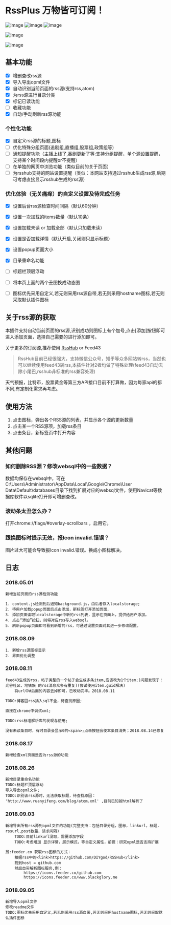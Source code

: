 # RssPlus 万物皆可订阅！

![image](http://ww1.sinaimg.cn/large/0071ouepgy1fucs4f190sj30820enq34.jpg)
![image](http://ww1.sinaimg.cn/large/0071ouepgy1fucs5lqyb7j30820hbq3a.jpg)
![image](http://oyozv8xwp.bkt.clouddn.com/18-9-5/68508489.jpg)

![image](http://oyozv8xwp.bkt.clouddn.com/18-9-5/39593228.jpg)

![image](http://oyozv8xwp.bkt.clouddn.com/18-9-5/67230309.jpg)
## 基本功能

- [x] 增删查改rss源
- [x] 导入导出opml文件
- [x] 自动识别当前页面的rss源(支持rss,atom)
- [x] 为rss源进行目录分类
- [x] 标记已读功能
- [ ] 收藏功能
- [x] 自动/手动刷新rss源功能

### 个性化功能
- [x] 自定义rss源的标题,图标
- [ ] 优化特殊分组页面(追剧组,直播组,股票组,政策组等)
- [ ] 通知提醒功能（主播上线了,番剧更新了等:支持分组提醒，单个源设置提醒，支持某个时间段内提醒or不提醒）
- [ ] 在单独的网页中浏览功能（类似目前的关于页面）
- [ ] 为rsshub支持的网站设置提醒（类似：本网站支持通过rsshub生成rss源,后期可考虑直接显示rsshub生成的rss源）

### 优化体验（无关痛痒）的自定义设置及待完成任务
- [x] 设置后台rss源检查时间间隔（默认60分钟）
- [x] 设置一次加载的items数量（默认10条）
- [x] 设置加载未读 or 加载全部（默认只加载未读）
- [x] 设置是否加载详情（默认开启,关闭则只显示标题）
- [x] 设置popup页面大小
- [x] 目录重命名功能
- [ ] 标题栏顶层浮动
- [ ] 将本页上面的两个丑图换成动态图
- [ ] 图标优先采用自定义,若无则采用rss源自带,若无则采用hostname图标,若无则采取默认插件图标


## 关于rss源的获取

本插件支持自动当前页面的rss源,识别成功则图标上有个加号,点击[添加]按钮即可进入添加页面，选择自己需要的进行添加即可。



关于更多的订阅源,推荐使用 [RssHub](https://docs.rsshub.app/#%E9%B8%A3%E8%B0%A2) or Feed43

>RssHub目前已经很强大，支持微信公众号，知乎等众多网站转rss，当然也可以继续使用feed43转rss,本插件针对2者均做了特殊处理(feed43自动去除小尾巴,rsshub非标准的rss兼容处理)

天气预报，比特币，股票黄金等第三方API接口目前不打算做，因为每家api的都不同,有定制化需求再考虑。




## 使用方法

1. 点击图标，弹出各个RSS源的列表，并显示各个源的更新数量
2. 点击某一个RSS源项，加载rss条目
3. 点击条目，新标签页中打开内容

## 其他问题

### 如何删除RSS源？修改websql中的一些数据？

数据均保存在websql中，可在C:\Users\Administrator\AppData\Local\Google\Chrome\User Data\Default\databases目录下找到扩展对应的websql文件，使用Navicat等数据库软件以sqlite打开即可增删查改。

### 滚动条太丑怎么办？

打开chrome://flags/#overlay-scrollbars ，启用它。

### 跟换图标时提示无效，报Icon invalid.错误？

图片过大可能会导致报Icon invalid.错误。换成小图标解决。

## 日志

### 2018.05.01
    新增当前页面的rss源检测功能

    1. content.js检测到后通知background.js，由后者存入localstorage;
    2. 待用户加载popup页面后点击添加，新标签打开添加页面，
    3. 添加页面读取localstorage中新的rss列表，显示在页面上，提供给用户添加。
    4. 点击“添加”按钮，则将对应rss存入websql。
    5. 刷新popup页面即可看到新增的rss，可通过设置页面对其进一步修改配置。

### 2018.08.09

    1. 新增rss源图标显示
    2. 界面优化调整

### 2018.08.11

    feed43生成的rss，帖子类型的一个帖子会生成多条item,应该改为1个item;(问题发现于：光谷社区，地铁族 的rss消息众多有重复)(尝试使用item.guid解决)
        将url中#后面的内容去掉即可，已改动完毕。2018.08.11

    TODO:博客园rss插入sql不全，待查找原因;

    直接在chrome中调试xml;

    TODO:rss标准解析库的发现与使用;

    没有未读条目时，有时目录会显示0的<span>;点击按钮会使本条目消失；2018.08.14已修复

### 2018.08.17

    新增检查xml页面是否为rss源的功能

### 2018.08.26

    新增目录重命名功能
    TODO:标题栏顶层浮动
    导入导出opml文件;
    TODO:识别该rss源时，无法获取标题，待查找原因： 'http://www.ruanyifeng.com/blog/atom.xml' ,目前已知按html解析了

### 2018.09.03

    新增导出所有rss源到opml文件的功能(完整支持：包括目录分组，图标，linkurl，标题，rssurl,post数量，请求间隔)
        TODO:目前linkurl没取，需要添加字段
        TODO:考虑增加 显示详情，展示模式，等自定义属性，前提：研究opml是否支持扩展

    另:feeder.co 获取rss图标的方式：
        根据rss中的<link>https://github.com/DIYgod/RSSHub</link>
        找到host = github.com
        然后自带解析图标服务,例：
            https://icons.feeder.co/github.com
            https://icons.feeder.co/www.blackglory.me

### 2018.09.05

    新增导入opml文件
    修改readme文件
    TODO:图标优先采用自定义,若无则采用rss源自带,若无则采用hostname图标,若无则采取默认插件图标
